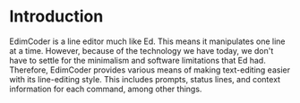 # Introduction

EdimCoder is a line editor much like Ed. This means it manipulates one line at a time. However, because of the technology we have today, we don't have to settle for the minimalism and software limitations that Ed had. Therefore, EdimCoder provides various means of making text-editing easier with its line-editing style. This includes prompts, status lines, and context information for each command, among other things.

